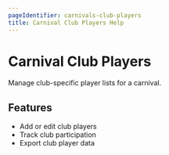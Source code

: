 ```yaml
---
pageIdentifier: carnivals-club-players
title: Carnival Club Players Help
---
```


# Carnival Club Players

Manage club-specific player lists for a carnival.

## Features
- Add or edit club players
- Track club participation
- Export club player data
